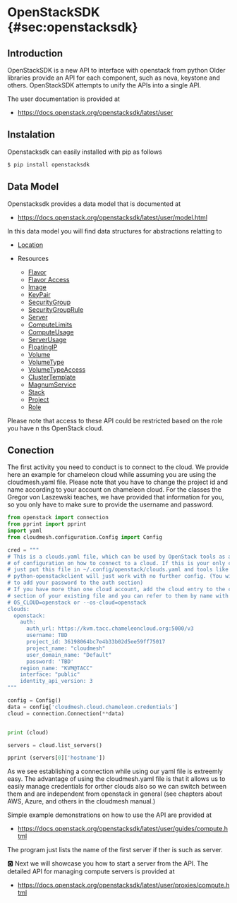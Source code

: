 # OpenStackSDK {#sec:openstacksdk}



## Introduction

OpenStackSDK is a new API to interface with openstack from python Older
libraries provide an API for each component, such as nova, keystone and
others. OpenStackSDK attempts to unify the APIs into a single API.

The user documentation is provided at 

* <https://docs.openstack.org/openstacksdk/latest/user>

## Instalation

Openstacksdk can easily installed with pip as follows

```bash
$ pip install openstacksdk
```

## Data Model

Openstacksdk provides a data model that is documented at 

* <https://docs.openstack.org/openstacksdk/latest/user/model.html>

In this data model you will find data structures for abstractions relatting to 

* [Location](https://docs.openstack.org/openstacksdk/latest/user/model.html#location)
* Resources

  * [Flavor](https://docs.openstack.org/openstacksdk/latest/user/model.html#flavor)
  * [Flavor Access](https://docs.openstack.org/openstacksdk/latest/user/model.html#flavor-access)
  * [Image](https://docs.openstack.org/openstacksdk/latest/user/model.html#image)
  * [KeyPair](https://docs.openstack.org/openstacksdk/latest/user/model.html#keypair)
  * [SecurityGroup](https://docs.openstack.org/openstacksdk/latest/user/model.html#security-group)
  * [SecurityGroupRule](https://docs.openstack.org/openstacksdk/latest/user/model.html#security-group-rule)
  * [Server](https://docs.openstack.org/openstacksdk/latest/user/model.html#server)  
  * [ComputeLimits](https://docs.openstack.org/openstacksdk/latest/user/model.html#computelimits)
  * [ComputeUsage](https://docs.openstack.org/openstacksdk/latest/user/model.html#computeusage)
  * [ServerUsage](https://docs.openstack.org/openstacksdk/latest/user/model.html#serverusage)
  * [FloatingIP](https://docs.openstack.org/openstacksdk/latest/user/model.html#floating-ip)
  * [Volume](https://docs.openstack.org/openstacksdk/latest/user/model.html#volume)
  * [VolumeType](https://docs.openstack.org/openstacksdk/latest/user/model.html#volumetype)
  * [VolumeTypeAccess](https://docs.openstack.org/openstacksdk/latest/user/model.html#volumetypeaccess)
  * [ClusterTemplate](https://docs.openstack.org/openstacksdk/latest/user/model.html#clustertemplate)
  * [MagnumService](https://docs.openstack.org/openstacksdk/latest/user/model.html#magnumservice)
  * [Stack](https://docs.openstack.org/openstacksdk/latest/user/model.html#stack)
  * [Project](https://docs.openstack.org/openstacksdk/latest/user/model.html#project)
  * [Role](https://docs.openstack.org/openstacksdk/latest/user/model.html#role)
 
Please note that access to these API could be restricted based on the
role you have n ths OpenStack cloud.
  
## Conection

The first activity you need to conduct is to connect to the cloud. We
provide here an example for chameleon cloud while assuming you are using
the cloudmesh.yaml file. Please note that you have to change the project
id and name according to your account on chameleon cloud. For the
classes the Gregor von Laszewski teaches, we have provided that
information for you, so you only have to make sure to provide the
username and password.


```python
from openstack import connection
from pprint import pprint
import yaml
from cloudmesh.configuration.Config import Config

cred = """
# This is a clouds.yaml file, which can be used by OpenStack tools as a source
# of configuration on how to connect to a cloud. If this is your only cloud,
# just put this file in ~/.config/openstack/clouds.yaml and tools like
# python-openstackclient will just work with no further config. (You will need
# to add your password to the auth section)
# If you have more than one cloud account, add the cloud entry to the clouds
# section of your existing file and you can refer to them by name with
# OS_CLOUD=openstack or --os-cloud=openstack
clouds:
  openstack:
    auth:
      auth_url: https://kvm.tacc.chameleoncloud.org:5000/v3
      username: TBD
      project_id: 36198064bc7e4b33b02d5ee59ff75017
      project_name: "cloudmesh"
      user_domain_name: "Default"
      password: 'TBD'
    region_name: "KVM@TACC"
    interface: "public"
    identity_api_version: 3
"""

config = Config()
data = config['cloudmesh.cloud.chameleon.credentials']
cloud = connection.Connection(**data)


print (cloud)

servers = cloud.list_servers()

pprint (servers[0]['hostname'])
```

As we see establishing a connection while using our yaml file is
extreemly easy. The advantage of using the cloudmesh.yaml file is that
it allows us to easily manage credentials for orther clouds also so we
can switch between them and are independent from openstack in general
(see chapters about AWS, Azure, and others in the cloudmesh manual.)

Simple example demonstrations on how to use the API are provided at 

* <https://docs.openstack.org/openstacksdk/latest/user/guides/compute.html>


The program just lists the name of the first server if ther is such as
server. 


:o2: Next we will showcase you how to start a server from the API.
The detailed API for managing compute servers is provided at 

* <https://docs.openstack.org/openstacksdk/latest/user/proxies/compute.html>
